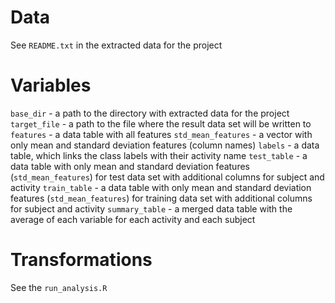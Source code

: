 # Data
See `README.txt` in the extracted data for the project

# Variables
`base_dir` - a path to the directory with extracted data for the project
`target_file` - a path to the file where the result data set will be written to
`features` - a data table with all features
`std_mean_features` - a vector with only mean and standard deviation features (column names)
`labels` - a data table, which links the class labels with their activity name
`test_table` - a data table with only mean and standard deviation features (`std_mean_features`) for test data set with additional columns for subject and activity
`train_table` - a data table with only mean and standard deviation features (`std_mean_features`) for training data set with additional columns for subject and activity
`summary_table` - a merged data table with the average of each variable for each activity and each subject

# Transformations
See the `run_analysis.R`
